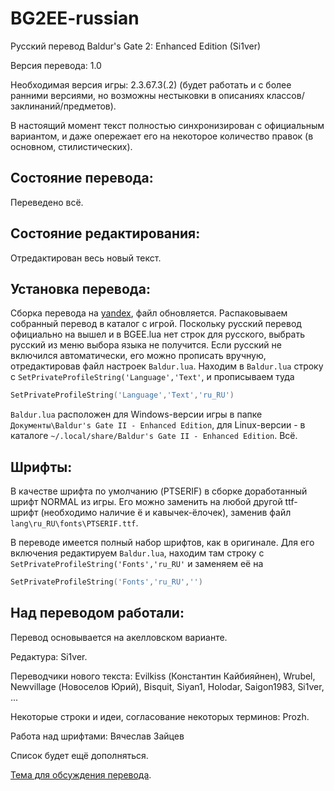 BG2EE-russian
=============

Русский перевод Baldur's Gate 2: Enhanced Edition (Si1ver)

Версия перевода: 1.0

Необходимая версия игры: 2.3.67.3(.2) (будет работать и с более ранними версиями, но возможны нестыковки в описаниях классов/заклинаний/предметов).

В настоящий момент текст полностью синхронизирован с официальным вариантом, и даже опережает его на некоторое количество правок (в основном, стилистических).

Состояние перевода:
-------------------
Переведено всё.

Состояние редактирования:
-------------------------
Отредактирован весь новый текст.

Установка перевода:
-------------------
Сборка перевода на [yandex](https://yadi.sk/d/kfKpvTiZpdcgJ), файл обновляется.
Распаковываем собранный перевод в каталог с игрой.
Поскольку русский перевод официально на вышел и в BGEE.lua нет строк для русского, выбрать русский из меню выбора языка не получится. Если русский не включился автоматически, его можно прописать вручную, отредактировав файл настроек `Baldur.lua`.
Находим в `Baldur.lua` строку с `SetPrivateProfileString('Language','Text'`, и прописываем туда

```lua
SetPrivateProfileString('Language','Text','ru_RU')
```

`Baldur.lua` расположен для Windows-версии игры в папке `Документы\Baldur's Gate II - Enhanced Edition`, для Linux-версии - в каталоге `~/.local/share/Baldur's Gate II - Enhanced Edition`.
Всё.

Шрифты:
-------
В качестве шрифта по умолчанию (PTSERIF) в сборке доработанный шрифт NORMAL из игры. Его можно заменить на любой другой ttf-шрифт (необходимо наличие ё и кавычек-ёлочек), заменив файл `lang\ru_RU\fonts\PTSERIF.ttf`.

В переводе имеется полный набор шрифтов, как в оригинале. Для его включения редактируем `Baldur.lua`, находим там строку с `SetPrivateProfileString('Fonts','ru_RU'` и заменяем её на

```lua
SetPrivateProfileString('Fonts','ru_RU','')
```

Над переводом работали:
-----------------------
Перевод основывается на акелловском варианте.

Редактура: Si1ver.

Переводчики нового текста:
Evilkiss (Константин Кайбияйнен),
Wrubel,
Newvillage (Новоселов Юрий),
Bisquit,
Siyan1,
Holodar,
Saigon1983,
Si1ver,
...

Некоторые строки и идеи, согласование некоторых терминов: Prozh.

Работа над шрифтами: Вячеслав Зайцев

Список будет ещё дополняться.

[Тема для обсуждения перевода](http://www.arcanecoast.ru/forum/viewtopic.php?f=8&t=965).
